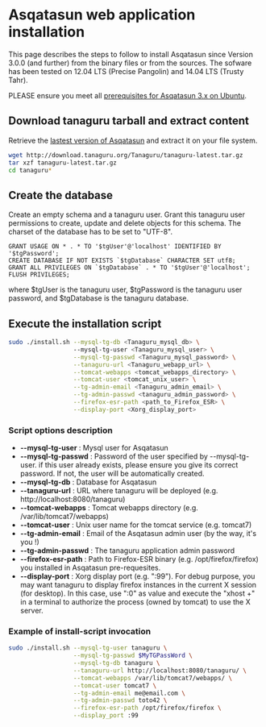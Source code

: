 # Asqatasun web application installation

This page describes the steps to follow to install Asqatasun since Version 3.0.0 (and further) from the binary files or from the sources. The sofware has been tested on 12.04 LTS (Precise Pangolin) and 14.04 LTS (Trusty Tahr).

PLEASE ensure you meet all [prerequisites for Asqatasun 3.x on Ubuntu](#prerequisites).

## Download tanaguru tarball and extract content

Retrieve the [lastest version of Asqatasun](http://download.tanaguru.org/Tanaguru/tanaguru-latest.tar.gz) and extract it on your file system. 

```sh
wget http://download.tanaguru.org/Tanaguru/tanaguru-latest.tar.gz
tar xzf tanaguru-latest.tar.gz
cd tanaguru*
```

## Create the database

Create an empty schema and a tanaguru user. Grant this tanaguru user permissions to create, update and delete objects for this schema. The charset of the database has to be set to "UTF-8".

```mysql
GRANT USAGE ON * . * TO '$tgUser'@'localhost' IDENTIFIED BY '$tgPassword';
CREATE DATABASE IF NOT EXISTS `$tgDatabase` CHARACTER SET utf8;
GRANT ALL PRIVILEGES ON `$tgDatabase` . * TO '$tgUser'@'localhost';
FLUSH PRIVILEGES;
```

where $tgUser is the tanaguru user, $tgPassword is the tanaguru user password, and $tgDatabase is the tanaguru database.

## Execute the installation script

```sh
sudo ./install.sh --mysql-tg-db <Tanaguru_mysql_db> \ 
                  --mysql-tg-user <Tanaguru_mysql_user> \
                  --mysql-tg-passwd <Tanaguru_mysql_password> \
                  --tanaguru-url <Tanaguru_webapp_url> \
                  --tomcat-webapps <tomcat_webapps_directory> \
                  --tomcat-user <tomcat_unix_user> \
                  --tg-admin-email <Tanaguru_admin_email> \
                  --tg-admin-passwd <tanaguru_admin_password> \
                  --firefox-esr-path <path_to_Firefox_ESR> \
                  --display-port <Xorg_display_port>
```

### Script options description


* **--mysql-tg-user** : Mysql user for Asqatasun
* **--mysql-tg-passwd** : Password of the user specified by --mysql-tg-user. if this user already exists, please ensure you give its correct password. If not, the user will be automatically created.
* **--mysql-tg-db** : Database for Asqatasun
* **--tanaguru-url** : URL where tanaguru will be deployed (e.g. http://localhost:8080/tanaguru)
* **--tomcat-webapps** : Tomcat webapps directory (e.g. /var/lib/tomcat7/webapps)
* **--tomcat-user** : Unix user name for the tomcat service (e.g. tomcat7)
* **--tg-admin-email** : Email of the Asqatasun admin user (by the way, it's you !)
* **--tg-admin-passwd** : The tanaguru application admin password
* **--firefox-esr-path** : Path to Firefox-ESR binary (e.g. /opt/firefox/firefox) you installed in Asqatasun pre-requesites.
* **--display-port** : Xorg display port (e.g. ":99"). For debug purpose, you may want tanaguru to display firefox instances in the current X session (for desktop). In this case, use ":0" as value and execute the "xhost +" in a terminal to authorize the process (owned by tomcat) to use the X server.

### Example of install-script invocation

```sh
sudo ./install.sh --mysql-tg-user tanaguru \
                  --mysql-tg-passwd $MyTGPassWord \
                  --mysql-tg-db tanaguru \
                  --tanaguru-url http://localhost:8080/tanaguru/ \
                  --tomcat-webapps /var/lib/tomcat7/webapps/ \
                  --tomcat-user tomcat7 \
                  --tg-admin-email me@email.com \
                  --tg-admin-passwd toto42 \
                  --firefox-esr-path /opt/firefox/firefox \
                  --display_port :99
```
